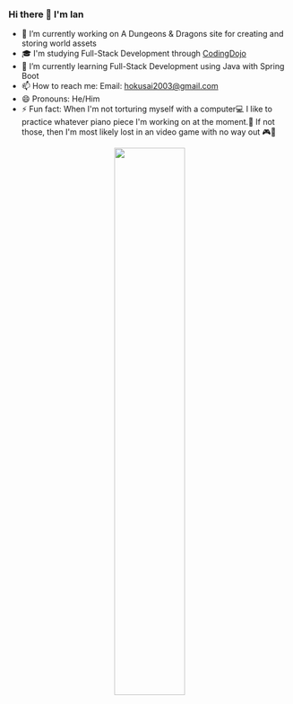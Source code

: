 ### Hi there 👋  I'm Ian

- 🔭 I’m currently working on
    A Dungeons & Dragons site for creating and storing world assets
- 🎓 I'm studying Full-Stack Development through [CodingDojo](https://www.codingdojo.com/)
- 🌱 I’m currently learning 
    Full-Stack Development using Java with Spring Boot
- 📫 How to reach me: 
    Email: hokusai2003@gmail.com
- 😄 Pronouns: He/Him
- ⚡ Fun fact: 
    When I'm not torturing myself with a computer💻 I like to practice whatever piano piece I'm working on at the moment.🎹
    If not those, then I'm most likely lost in an video game with no way out 🎮🔦
    
<html>
    <div align="center">
        <image src="hokusai/Asakusa-Honganji-Hokusai.jpg" align="center" style="width: 50%"/>
    </div>

